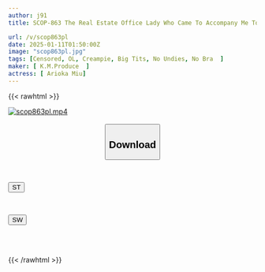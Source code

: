 ```yaml
---
author: j91
title: SCOP-863 The Real Estate Office Lady Who Came To Accompany Me To View The House Was Braless And Pantyless?! She Showed Off Her Big Breasts That She Couldn't Hide, And She Seduced Me, Making My Virgin Dick Fully Erect!! I Couldn't Resist And We Signed The Rental Contract And Had Raw Sex!!!

url: /v/scop863pl
date: 2025-01-11T01:50:00Z
image: "scop863pl.jpg"
tags: [Censored, OL, Creampie, Big Tits, No Undies, No Bra	]
maker: [ K.M.Produce  ]
actress: [ Arioka Miu]
---
```



{{< rawhtml >}}

<div class="video" data-videoid="611xvl7348il6V">
    <a href="javascript:;">
        <img src="/v/scop863pl/scop863pl.jpg" width="WIDTH" height="HEIGHT" alt="scop863pl.mp4" loading="lazy">
    </a>
</div>

<script type="text/javascript" src="https://j91.asia/asset/on-demand-st.js"></script>

<br>
  <link rel="stylesheet" href="https://j91.asia/asset/bs5.css">
  
  <center>
  <button class="btn btn-primary" type="button" data-bs-toggle="collapse" data-bs-target=".multi-collapse" aria-expanded="false" aria-controls="multiCollapseExample1 multiCollapseExample2"><h2>Download</h2></button></center>
</p>
<div class="row">
  <div class="col">
    <div class="collapse multi-collapse" id="multiCollapseExample1">
      <div class="card card-body">
	      	      <br>
<div class="buttons">  
<p><a href="/v/scop863pl/st.html" target="_blank"><button class="btn-hover color-3"><i class="fa fa-download"></i> ST</button></a></p></div>
    </div>
  </div>
</div>
  <div class="col">
    <div class="collapse multi-collapse" id="multiCollapseExample2">
      <div class="card card-body">
	      <br>
<div class="buttons">
<p><a href="/v/scop863pl/sw.html" target="_blank"><button class="btn-hover color-2"><i class="fa fa-download"></i> SW</button></a></p></div>
<br><br>
      </div>
    </div>
  </div>
</div>

{{< /rawhtml >}}